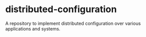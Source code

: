# distributed-configuration
A repository to implement distributed configuration over various applications and systems.
